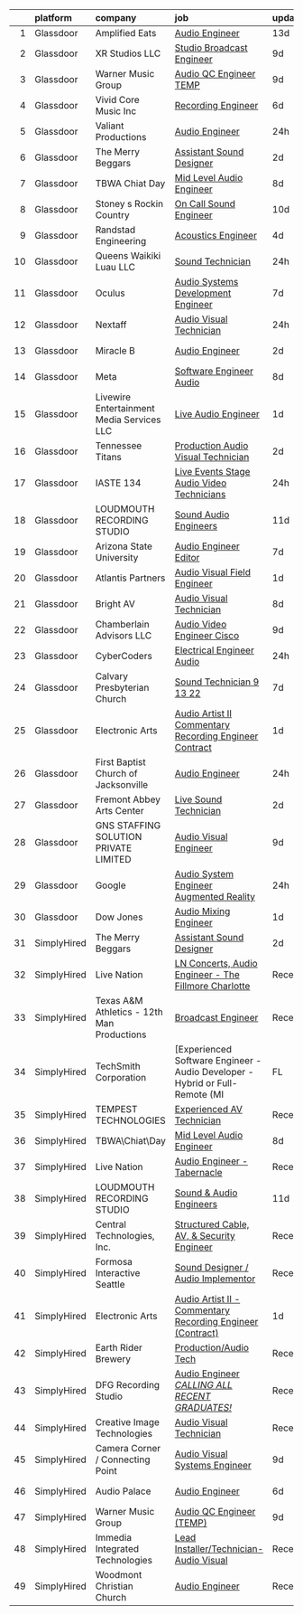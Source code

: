 

|    | platform    | company                                    | job                                                                                                                                                                                                                                                                                                                                                                                                                                                                                                                                                                                                                                                                                                                                                                                                                                                                                                                                                                                                                                                                                                                                                                                                                                                                                                                                                                                                                                                                                  | update_time   | location              |
|---:|:------------|:-------------------------------------------|:-------------------------------------------------------------------------------------------------------------------------------------------------------------------------------------------------------------------------------------------------------------------------------------------------------------------------------------------------------------------------------------------------------------------------------------------------------------------------------------------------------------------------------------------------------------------------------------------------------------------------------------------------------------------------------------------------------------------------------------------------------------------------------------------------------------------------------------------------------------------------------------------------------------------------------------------------------------------------------------------------------------------------------------------------------------------------------------------------------------------------------------------------------------------------------------------------------------------------------------------------------------------------------------------------------------------------------------------------------------------------------------------------------------------------------------------------------------------------------------|:--------------|:----------------------|
|  1 | Glassdoor   | Amplified Eats                             | [Audio Engineer](https://www.glassdoor.com/partner/jobListing.htm?pos=123&ao=1136043&s=58&guid=00000183640c42d5972618b6c1ba0785&src=GD_JOB_AD&t=SR&vt=w&ea=1&cs=1_f33c1a89&cb=1663830869037&jobListingId=1008128132506&jrtk=3-0-1gdi0ognljrqe801-1gdi0ogobj4je800-bda1af9eecb52a71-)                                                                                                                                                                                                                                                                                                                                                                                                                                                                                                                                                                                                                                                                                                                                                                                                                                                                                                                                                                                                                                                                                                                                                                                                 | 13d           | Dallas, TX            |
|  2 | Glassdoor   | XR Studios LLC                             | [Studio Broadcast Engineer](https://www.glassdoor.com/partner/jobListing.htm?pos=106&ao=1110586&s=58&guid=00000183640c42d5972618b6c1ba0785&src=GD_JOB_AD&t=SR&vt=w&ea=1&cs=1_d345c594&cb=1663830869034&jobListingId=1008133868386&cpc=82ABD2B5CEB98952&jrtk=3-0-1gdi0ognljrqe801-1gdi0ogobj4je800-00085d23000b77a0--6NYlbfkN0BmookhaYIAexpofb4DgJL0u5YJyHiJnKwKbV3oy9jILYStrcOPX_7fuYQkBvxwnj05cYQZ7CUGXVBf0QjKX_DmYl1dydUF-kaFzoMSSNbTxSlIwI00EuVKDsRUplUylKJxFS-cxc65HZIKYkrHvG9jOCLtedynR9aShHVE5oo2dKUgPtb0vQmE3i--Cdtm9aF6beje2jJMWgeh30X1Tnv8Gh6l1AO2xGifaOkpFIX6L7zARwTB4OuAfYQHiWVXdWu638n6tikIOkfUa74rh_UZZ89lXNF5Vb5ihoeRfL9kHd_q3YADOLdRPD_W9l4t0kuDRCe8vPvtCts8r3PfsEKf0ISKxcVQfASRQotXxTJLTnt2JvJp5oZMaCnUF6TnQZErx_MsA3CCPyJJUMvBAvllol64y6XEL_v_akEE52MgHUtx_IkoAPSpUuoxjw9iVXOOHXjW7xvcYlUMtqPki0tuQivV4sj3y-AvffmYg97mLgmi4XqiH74Buu--lEkk89-v05513vov_c9buo_17Nx7)                                                                                                                                                                                                                                                                                                                                                                                                                                                                                                                                                                                                 | 9d            | Los Angeles, CA       |
|  3 | Glassdoor   | Warner Music Group                         | [Audio QC Engineer  TEMP ](https://www.glassdoor.com/partner/jobListing.htm?pos=117&ao=1136043&s=58&guid=00000183640c42d5972618b6c1ba0785&src=GD_JOB_AD&t=SR&vt=w&cs=1_38527f9c&cb=1663830869036&jobListingId=1008134954318&jrtk=3-0-1gdi0ognljrqe801-1gdi0ogobj4je800-9efc5a1280f5b9cb-)                                                                                                                                                                                                                                                                                                                                                                                                                                                                                                                                                                                                                                                                                                                                                                                                                                                                                                                                                                                                                                                                                                                                                                                            | 9d            | New York, NY          |
|  4 | Glassdoor   | Vivid Core Music Inc                       | [Recording Engineer](https://www.glassdoor.com/partner/jobListing.htm?pos=109&ao=1110586&s=58&guid=00000183640c42d5972618b6c1ba0785&src=GD_JOB_AD&t=SR&vt=w&ea=1&cs=1_e9003714&cb=1663830869035&jobListingId=1008142257860&cpc=7F6F94E2229B3AB5&jrtk=3-0-1gdi0ognljrqe801-1gdi0ogobj4je800-cce2a0d466442279--6NYlbfkN0DkJZbh_dCMJjun8NuS612hyyS_QpFM9YUvOs9QU76VtdbRLYFsamJ9G3k34CI2sgGLV3oPYYU-Y0xwVqVhtUxz4H86wNxC5cAe5xdl0NHdR3Aa0VX1tFWNEb-YxEB428YuhitVHcTpQ3sJYfo0Cs1e67HevCcTmEH-7xGXCGebobpQ3QmFQGmB1gOdhT7XNFsEvKM_iDMJZ_jEXAU6BTEARxE92GNuYZuz9heYB47VK1BuO9QX530nrFuzuT-HadXp9NuYK65OFQlkfX-IMXSgVzenDUpPKTmBfrRA2itlcLYq9w6ZmkKEe8ac_KvMw2ihm9WrXJ-P5TIXXkzp9GABZKM-QpxObC55CgE_QvEoumNd7xZU7yXX2u6JTx7xedM5HIEk7Xeb4EDU0UHnZfTlnWrehR57_nwMZPlSxlZAHoMgYWSoutJidNVe-fDxS7ooalEtPfH0nSoLEUOcu7Y9zJwfyoNwE4oPrNSBoZxjki2IDGwPfeJaEFtyRP9vOmg%3D)                                                                                                                                                                                                                                                                                                                                                                                                                                                                                                                                                                                                                          | 6d            | Saint Louis, MO       |
|  5 | Glassdoor   | Valiant Productions                        | [Audio Engineer](https://www.glassdoor.com/partner/jobListing.htm?pos=126&ao=1136043&s=58&guid=00000183640c42d5972618b6c1ba0785&src=GD_JOB_AD&t=SR&vt=w&ea=1&cs=1_3a05bd30&cb=1663830869037&jobListingId=1008153728351&jrtk=3-0-1gdi0ognljrqe801-1gdi0ogobj4je800-59cfd3735d4d153b-)                                                                                                                                                                                                                                                                                                                                                                                                                                                                                                                                                                                                                                                                                                                                                                                                                                                                                                                                                                                                                                                                                                                                                                                                 | 24h           | Boise, ID             |
|  6 | Glassdoor   | The Merry Beggars                          | [Assistant Sound Designer](https://www.glassdoor.com/partner/jobListing.htm?pos=103&ao=1110586&s=58&guid=00000183640c42d5972618b6c1ba0785&src=GD_JOB_AD&t=SR&vt=w&ea=1&cs=1_b2c200df&cb=1663830869034&jobListingId=1008149306143&cpc=F4EED0218A761C36&jrtk=3-0-1gdi0ognljrqe801-1gdi0ogobj4je800-04f00acba78acd55--6NYlbfkN0BBGG9LMNqL16EzDx9S3nKk4b6IwprgSJginr0DZD_oW3LpRtTNiygcE9IfHm5Gb9slpjT-UzFBGnIkfkE5vHD__58gsgAsgjAKlwWhzdKilxMWIOFSNG73XbKSiSbhgd5gieRThxTsLn8DF-uisYywGFmbEBQQBOKMw59W_wQHg9VqHqJ83qLbDEY5qqWKt8o2MO2MF6UyRmG-Dhtd3FmK2Zzkqn3b01XystJDY_CFbM3dHJOz0XuDxk3dQr9rsmnd9Ev7LD90ZtzVOwHfGWCkwcA7m52rVxvSbJ_N67c9C5R2bVwZyiTobIzUOF40ObD1i_r6MXLqEUC1AaELPXv3fLypAxdLibOYxdoiHejebcAGocHqjSuL8UzJ9drYwyqU3ts_7E3g_-n880QepdhZbrp8qRDUxxeN9ucuaiAuw6QJuPGiJ_RobAxvYb06wUAzZzsmbhM_HiszNNm7NYpRUuXDHiJVCuJrHk3WaaSEH4N99PQfMFYgq3bj4ZLtukUGqVDbI2sBOA%3D%3D)                                                                                                                                                                                                                                                                                                                                                                                                                                                                                                                                                                                                      | 2d            | Remote                |
|  7 | Glassdoor   | TBWA Chiat Day                             | [Mid Level Audio Engineer](https://www.glassdoor.com/partner/jobListing.htm?pos=120&ao=1136043&s=58&guid=00000183640c42d5972618b6c1ba0785&src=GD_JOB_AD&t=SR&vt=w&ea=1&cs=1_092ed93e&cb=1663830869036&jobListingId=1008136828273&jrtk=3-0-1gdi0ognljrqe801-1gdi0ogobj4je800-33331ff0738d0ae5-)                                                                                                                                                                                                                                                                                                                                                                                                                                                                                                                                                                                                                                                                                                                                                                                                                                                                                                                                                                                                                                                                                                                                                                                       | 8d            | Nashville, TN         |
|  8 | Glassdoor   | Stoney s Rockin  Country                   | [On Call Sound Engineer](https://www.glassdoor.com/partner/jobListing.htm?pos=124&ao=1136043&s=58&guid=00000183640c42d5972618b6c1ba0785&src=GD_JOB_AD&t=SR&vt=w&ea=1&cs=1_95bd0af1&cb=1663830869037&jobListingId=1008132356119&jrtk=3-0-1gdi0ognljrqe801-1gdi0ogobj4je800-5bb2b9cf73ba6190-)                                                                                                                                                                                                                                                                                                                                                                                                                                                                                                                                                                                                                                                                                                                                                                                                                                                                                                                                                                                                                                                                                                                                                                                         | 10d           | Las Vegas, NV         |
|  9 | Glassdoor   | Randstad Engineering                       | [Acoustics Engineer](https://www.glassdoor.com/partner/jobListing.htm?pos=116&ao=1110586&s=58&guid=00000183640c42d5972618b6c1ba0785&src=GD_JOB_AD&t=SR&vt=w&ea=1&cs=1_80376cf0&cb=1663830869036&jobListingId=1008146395319&cpc=3BA4CE39D5B5DEF5&jrtk=3-0-1gdi0ognljrqe801-1gdi0ogobj4je800-3533152d33cf8374--6NYlbfkN0BP0SNj5t90jkfF5SbRhYc-YYyKnIlIACqwosTKYtJiUOp36XFEILIi7NeTHfhZHbsW-mUkTBjl8Iw3WU-5SqwJGlMOgw2JpWZkLU-6lAixkGeMfLdqscvBGPGzZn7lcPvC9qIOBKdLZCN761WcXu4-8OKZ7XLBHxweVfOiciQhWxAZPPoBkvewtMH18zmHUvu4L7QTS6DCRAMPz52DZZZRpfUw4KtZo8o2OXqL3uiVLZpfyg9ggAURLZD0qZ6yYFo86Wm-W2bjRmVMoazWkP0D3u6ZzclpUWAczBccHWTT88XtceLqT4RLnSHEKQfrruxPkaywnvP2AE5jZ5bz689w323SCtDiVJ1usR_O0FOQAS-6qoRTTnSrf7o1GrbM63YgyDkCDJcoyKVw9D_VVj6zbjbZ4QH7qRCBPAbf8m7B2L_zPp4zKWNtkY_9B4VAdkcgkyoaHaRhM0Ndqa4BRebay9Xp3Emfo1vib9kbqP1jXk-UnJtwefwOq82BImCROg-4oKpF5G6IqK_Peh9I1w7qo6g3WONeB8_jXU4sZEXsFO7Vouz-dRAlzClnGXHYcjP2TxPyS4naoJSNNUvyBXUOqVntY8H-Dscy44Mpd3HLEcAbcoSe2r8ofN3GUc_gWdSSpxg9CzxWdr2NDwOSOeP66UabHEumOOaopwq04OUIie8xJvqIa-SV4I4pq_x50D3GeZwtmM1f6J9_XLg2098bjGclqfBYSy0%3D)                                                                                                                                                                                                                                                                                                                                                                                          | 4d            | Los Angeles, CA       |
| 10 | Glassdoor   | Queens Waikiki Luau LLC                    | [Sound Technician](https://www.glassdoor.com/partner/jobListing.htm?pos=105&ao=1110586&s=58&guid=00000183640c42d5972618b6c1ba0785&src=GD_JOB_AD&t=SR&vt=w&ea=1&cs=1_e3fcd558&cb=1663830869034&jobListingId=1008153968056&cpc=F1339989C5CB8906&jrtk=3-0-1gdi0ognljrqe801-1gdi0ogobj4je800-b7129bf0ca5a9c9a--6NYlbfkN0D0ZqxdZg2TwcIemQ4yr89eGinLCR7bn2QHXosobzuZIE3pljiWz1lsUGh5BFnU0N4s4CZaFcbGTs59lOGpDMdJxvlkPd7v7eMu9Zoq8M4PjC5zfDuxMfMVqFSsBcfY7sVDlJxdPHOouaaJ7DLomfpEfN6bBbk6WMW1hsWSFZmuxjMbCDcuWhmjeaif9a_2xYoMAZ3PnNKRm8SVsCA2LsHEeZ5V-DkMZJR8AdOWmMuphNmOfE26onDOL9tW7h1DvQYbDvEL_s5n_j2ogk_XiVwlYKuj_A-Fbob9KDUQa6hIh1nIcBojkO2XZjSP7UBc_BfMeOtb12DZnUfmnAQXVqGnIA-XExfR8oOYNvs4_prbXs7PYu3enzdGm3XUwiBrY8Bq7i1RDQlpKUCTjz813bGBOThUrf9_l5a5CP0lA-7Gl36zPRx780kRV63lki4-M1_z_Bz0ccyKLQdRE-7BD2oDRXhc8PA3EWyZ2n4-rxkqIi88WBCJsEBzGk9dq993HECiShYqm2ubr7AQN8sYyv9G)                                                                                                                                                                                                                                                                                                                                                                                                                                                                                                                                                                                                          | 24h           | Honolulu, HI          |
| 11 | Glassdoor   | Oculus                                     | [Audio Systems Development Engineer](https://www.glassdoor.com/partner/jobListing.htm?pos=111&ao=1110586&s=58&guid=00000183640c42d5972618b6c1ba0785&src=GD_JOB_AD&t=SR&vt=w&cs=1_ee75164a&cb=1663830869035&jobListingId=1008139825650&cpc=444700D72F2ECBCE&jrtk=3-0-1gdi0ognljrqe801-1gdi0ogobj4je800-81c7c01d1ed9796a--6NYlbfkN0DYl4UJW4r1Vl7FEn6T9F-rD9lpC-0oMJVSiWjK_MGUd8e8cHXcpv6KPyjLHZEfqkU7D16wTQNzEVk4wG6XI9FAQyK5JkhJ2ERt5J6bqJI1UJM9RVHe6sJeBvvI02Fm7Y6TP1maoxtnNctsGXYfreZYmK9z-xOomguon396Im93PrYQAhqM4RnyF-ypzymJNdLjg1iIRIP7yQiJRKHmBx5LqLWGjlpWnlF9WpmSRKDdDAw9IgOA9qH17G-zUiFDSAQ_q57VlrVPHlw1Q_FmvK58Mixe5pX74fLJGmFJO8bKKU9vr0uaTtkbfdtUifbfJYIgYz-fZ1SOhZG7TvCbLSDIZMqgaEmK7MjSP_1UHHCjsXUlgnFj8iMj57Ms2jAMxeV_vji0-jKDeIEjd61x0iP--fz8GEUxjkGOJDRuhAgfHqDvS7kI2EoQyuNOtozKIxzIGsO1ipoNpj3IzMkGFjnEhoybqa4u1ka_eQsxC6t9lGoWTNnoCTfwbuEv1TVklRvXDoO3dH68HjalK4A-hBT5PwN_6wVnoxUwG1gaWqw1KQriI-9o6C2jY2HvSkNMM5Civ9TwCrNMjd7NaxZAIxdxyw_dxXtbp8dG_9poFffa9L2Etr3r2HvtzbL2O-A8vdwAjnkfKXqGDIjxANIPxpVZweqK-ircJezSA6QAUaX2qDCrv5urkN-CKD7AIVl56o_dB_Pq6LdxYd_ZTKeYnRGSG07M--2F3pAQQoMxZrtMUlOWcKzz27LSy8Gl0sIrciGOF05I5eprLSkGB3w39V2OaBBOvFLzi-6yfjwOhxTOSqlQ9YamG6UQwpMzZoIPHMqZAZYsZubX_-KhN1Ty19piU9bzXV4DBxh0LELPCxwiY62kkTwF_7YhrhUpam2ZPdZsTASg9tPIhznhIbXXUlefQnRetHHgPjh8Uz5Au_4t1luOk-e9aY6WuA0WVooz1iszedyvbfjex6jabEOuzALSwn5-5Ktykj11Gl7Ho77TtDOfmq-lR_IZ8fMPrLR42afpGIyI7XKNjtIxqUs86uNDBaMo97RXL6-dtjnxe5NYSIadz0_9uBc-F8MmSvB4uHqTWNXbATb2aA%3D%3D) | 7d            | Redmond, WA           |
| 12 | Glassdoor   | Nextaff                                    | [Audio Visual Technician](https://www.glassdoor.com/partner/jobListing.htm?pos=107&ao=1110586&s=58&guid=00000183640c42d5972618b6c1ba0785&src=GD_JOB_AD&t=SR&vt=w&ea=1&cs=1_e2fd2252&cb=1663830869034&jobListingId=1008154021954&cpc=AE9F6614D4EC1B58&jrtk=3-0-1gdi0ognljrqe801-1gdi0ogobj4je800-acdef34ca2d7b49b--6NYlbfkN0D3iJJdRaDbRFk3YRmOSwgTGAd1Ehd3F4yBJa8hX4uAmahe-U2cQH5KJP9ylWMbxegLEWSN_2qwmz26KSRUuELnuISRCxY9RiL7ZlSL_lLMHLi87ZbGpd-PjvFv5Z4UfX62FSEw6Tqp5oTqtX2nAHYm_-IRk3TfHyX7y5K0HY4hhyq7iBaTe4TXc1zJt9kn8i8c_PvHfS5iEN4uQDR7CTttqHIsGdNytrcx9TwybIz9wpaurkLWJvAiHnZef4psUllCvey2hpKcUgsUmyuDi4vnZ3N-1tR4oyO_QZJEMep_sZR8x0l4oy_GKi41YWROYWmsHg6b2OYGQtI9cQie7IdfQMbzLkxAEG48ZmiiZGZUpMtLj3E-Ua_38TDGCywVKjQkZAY0S78FB6k9Hc_vH-Kls8gEz54pUPMqAe4r1niamMsMkUX2B-Oq0Yvnpe_Mv7qckJyqNUY0X8VowvAM419SWw9j-b8mTWU9yKT67XCyM8zcAx8rXiOjAJ__3VqRguAkHUzWxyb8NJ2PT2Ma-zP-)                                                                                                                                                                                                                                                                                                                                                                                                                                                                                                                                                                                                   | 24h           | Healdsburg, CA        |
| 13 | Glassdoor   | Miracle B                                  | [Audio Engineer](https://www.glassdoor.com/partner/jobListing.htm?pos=128&ao=1136043&s=58&guid=00000183640c42d5972618b6c1ba0785&src=GD_JOB_AD&t=SR&vt=w&ea=1&cs=1_c02717bf&cb=1663830869037&jobListingId=1008148972724&jrtk=3-0-1gdi0ognljrqe801-1gdi0ogobj4je800-def3317faa01af2e-)                                                                                                                                                                                                                                                                                                                                                                                                                                                                                                                                                                                                                                                                                                                                                                                                                                                                                                                                                                                                                                                                                                                                                                                                 | 2d            | San Jose, CA          |
| 14 | Glassdoor   | Meta                                       | [Software Engineer   Audio](https://www.glassdoor.com/partner/jobListing.htm?pos=110&ao=1110586&s=58&guid=00000183640c42d5972618b6c1ba0785&src=GD_JOB_AD&t=SR&vt=w&cs=1_415a5c05&cb=1663830869035&jobListingId=1008135856631&cpc=217C45A42544DB93&jrtk=3-0-1gdi0ognljrqe801-1gdi0ogobj4je800-2af0d72ee9516572--6NYlbfkN0DYl4UJW4r1Vl7FEn6T9F-rD9lpC-0oMJVSiWjK_MGUd8e8cHXcpv6KPyjLHZEfqkWCUGiQ0wI9PhypsvPn6fLuX-NuhRXF81k4keiTZ-sjyQohKEQHZsqiAZ17RgzjGitjocz7khR2BXjl1nT4h9VfIACCg0Il7tYaijOLNLdjO9BsgM7gz_J4xH0AJnUSQM9ndGX7IhztlxIgyP1t7_4Lt9b9e2-yiXpaSZTLqsgBuYLCxMxFjrmZT5edfqDb9CEC01GiLbX_Vf3omE9ozcvSBOHDrXehPGcDQRT4ewR-0qDoHXvdaPBvvBgYmFkuBJuuAABOtDGcRlpHUz6TocQx2HuBPzq6N_QoFapTnv0dImeBIU0PDsm3xTcLZ68e4eAAWgRgwpp0nCdB3HGRYUQ5ZvyDFcEEfR8c70v_f_sI-MdHvY1n87evtCEj3ocCgDWXej0T1BCklEztW8X8j5orwtQMV6gX7qpbFDHcFFQERvwuycfSUxMQOyBZ7LAk7utCJp7gvqtOkuo1aleO4V4vGfYhdpQMNvgeUlsJ2kBcNmujxi9FVyITfEbw0DV1GjbxdwEeiWbPIKgCfpjILA-wLcC479EQlFcCubXVk7lDNOJz0eIPiLOCut2Q9o1oAzSX-BrkuPe3lYgeYG3rEFAT7wO183-BTUL_GMLbAcvozjNqer2vnlWEy0NNPnqS49p25YSF6VK1e8wTfCFStwt98MdyC2MX6gIkUNNmOl-0me6ZtdNUJx93T1dtFHNI-xWIiEHe0nF1PHMVbEKA_1BcNo5xOb6IUGmbbM3oSbhCOjfQo6b8l2qJUktVNMGwsJBhFzPlvyDDCYNoYIVpeYg5cyh763NszJgSsKFPPhl7x4F6w5n2KmUty-GQH9uRorLC62oAHHI_Ye2nj9GdcktjNkmx4fHj6X7m-cup0Qbp5Dpz2W2OWkwQiTB5O37zmQaSoHUhcnBTWeoZ0ck901oIA88g2RfWjIs7yhUwuAT5flrhBjzpV0qc1vpcI_6IB9InE3CKUW3PF6CSwW0mmQlMOTTue15YnhIVjlRjitEQfd5WaI51sJY1SIy0dxDKrqdE1AyNyeRlMA%3D%3D)          | 8d            | Remote                |
| 15 | Glassdoor   | Livewire Entertainment Media Services  LLC | [Live Audio Engineer](https://www.glassdoor.com/partner/jobListing.htm?pos=101&ao=1110586&s=58&guid=00000183640c42d5972618b6c1ba0785&src=GD_JOB_AD&t=SR&vt=w&ea=1&cs=1_b46ce68f&cb=1663830869033&jobListingId=1008150670872&cpc=83630893E902B957&jrtk=3-0-1gdi0ognljrqe801-1gdi0ogobj4je800-57fdd98a87c3b283--6NYlbfkN0A8E_P_ZGsOsaBn8uRirDPxvQ6UrAHjI24sHiLZpwGe1-ymWpwDEBQ9x0rd4fQ0ylOXVCQC3Nh1qDWWJ8NdVCJ1OVaIhAu4-yfiObdsezOQABSfr-1bt6dKYfihWAFNRQWt7z4Jb47l4JmbXaRiQ7HrLamkHg8bBc1LVYImgi_QCCr7Z2Fr1AWBVZc7f9Dyv7754j-ilh5dC0zGispssps08IHUOGYVrLogf15ULI3l3knWyYdMxdck07-ii7dQIycNMIRCayJpwqrxTG7b7YZxrt_gc3Ad9o3qjmLv7isGyvZ1W9OhVwnDGjYk9I9uV_Pc1g13pDWwrGeTZA8jbpdJ6goT6MNJjih2XI8ggqByzP7rpk56UwKvgNYlqmcYHLcI2EMArF9K4ZV89HZn35uYtQ4HNA4NLvSI019GGpG3LiC81yc6J06qC9LQDFw57iidhTfQwQKh0z5IOxtKxsxq4womGlbTeRU5FmQKk9zRFd5EGKtxQ8td7WRKTthQX12MF02fw6gYvQ5UX3btCeh-)                                                                                                                                                                                                                                                                                                                                                                                                                                                                                                                                                                                                       | 1d            | Fargo, ND             |
| 16 | Glassdoor   | Tennessee Titans                           | [Production   Audio Visual Technician](https://www.glassdoor.com/partner/jobListing.htm?pos=129&ao=1136043&s=58&guid=00000183640c42d5972618b6c1ba0785&src=GD_JOB_AD&t=SR&vt=w&cs=1_40a1cf51&cb=1663830869037&jobListingId=1008149289965&jrtk=3-0-1gdi0ognljrqe801-1gdi0ogobj4je800-c362f6072e435b5e-)                                                                                                                                                                                                                                                                                                                                                                                                                                                                                                                                                                                                                                                                                                                                                                                                                                                                                                                                                                                                                                                                                                                                                                                | 2d            | Nashville, TN         |
| 17 | Glassdoor   | IASTE 134                                  | [Live Events Stage  Audio  Video Technicians](https://www.glassdoor.com/partner/jobListing.htm?pos=104&ao=1110586&s=58&guid=00000183640c42d5972618b6c1ba0785&src=GD_JOB_AD&t=SR&vt=w&ea=1&cs=1_46b9e9f8&cb=1663830869034&jobListingId=1008155139813&cpc=9C938E8DE9AD6C02&jrtk=3-0-1gdi0ognljrqe801-1gdi0ogobj4je800-df201993c9278663--6NYlbfkN0Bo_CM2a8GgFIiw_-9fb5ug3xmG_MFCzpxBl7ntROtVZUFbZz-LXqZjKmkyWVLle7v9IzaxIk4vfQKnYO32gBFHjXqUHFSCWjBnQ2gRU7_8dFB9LVmhhWjXNjChK0vPB6956Li1RKdMBcOsq0Wg0TscRcuuTNSEACeTMJMzHsHj9ZKFvmINy3uI3_yHkw118-oCkHQWZMbc8aMcEcCQrCgsA2PhRR1dvs16eB5vfqKkTy50nOUop10rkaPvHbaKo5lECvnXRt6G9cjbyEJwbNLqtFtIIAfNfeKX3_bl-ZN6bv8udM1vOlIodDvS5cJYWmVjbAb3jcs49CGggNdbjCjSQtklLinz4R11Iq4ptg5tGtfBofOv-oVkPKDXPDpjCERIBpts5FAp8PmMcb7mo1sGNHt9EKOmBnxnuNx0meaQBB7bUWLjkt0Bw_Wa_vkjb61mAsHKmVGxFbeyELzlU8px4vNPiqOj7gaPhAl1cyMSDrsaF7D9opG-TY7FJleTA4cVr6ci54bNmaCSNbGoC_LO)                                                                                                                                                                                                                                                                                                                                                                                                                                                                                                                                                                               | 24h           | Campbell, CA          |
| 18 | Glassdoor   | LOUDMOUTH RECORDING STUDIO                 | [Sound   Audio Engineers](https://www.glassdoor.com/partner/jobListing.htm?pos=119&ao=1136043&s=58&guid=00000183640c42d5972618b6c1ba0785&src=GD_JOB_AD&t=SR&vt=w&ea=1&cs=1_d920082d&cb=1663830869036&jobListingId=1008131237486&jrtk=3-0-1gdi0ognljrqe801-1gdi0ogobj4je800-57bc7820a7bcef84-)                                                                                                                                                                                                                                                                                                                                                                                                                                                                                                                                                                                                                                                                                                                                                                                                                                                                                                                                                                                                                                                                                                                                                                                        | 11d           | Toledo, OH            |
| 19 | Glassdoor   | Arizona State University                   | [Audio Engineer Editor](https://www.glassdoor.com/partner/jobListing.htm?pos=125&ao=1136043&s=58&guid=00000183640c42d5972618b6c1ba0785&src=GD_JOB_AD&t=SR&vt=w&cs=1_46c43b66&cb=1663830869037&jobListingId=1008140425327&jrtk=3-0-1gdi0ognljrqe801-1gdi0ogobj4je800-89bab4b42d4210d4-)                                                                                                                                                                                                                                                                                                                                                                                                                                                                                                                                                                                                                                                                                                                                                                                                                                                                                                                                                                                                                                                                                                                                                                                               | 7d            | Phoenix, AZ           |
| 20 | Glassdoor   | Atlantis Partners                          | [Audio Visual Field Engineer](https://www.glassdoor.com/partner/jobListing.htm?pos=102&ao=1110586&s=58&guid=00000183640c42d5972618b6c1ba0785&src=GD_JOB_AD&t=SR&vt=w&ea=1&cs=1_bd98362d&cb=1663830869033&jobListingId=1008151389178&cpc=88C71AD61D38E582&jrtk=3-0-1gdi0ognljrqe801-1gdi0ogobj4je800-bab14c041837c1a0--6NYlbfkN0Bzkuy17zoNwKMVjyusHhR7JNYo3SmelKzW8jp1Pa4Tk4P-4RjMLb07Zqne-hGJU9YfuXGPVTgzbQrshL0_d7SOs3CEQKoCDrQvd-PGABIc_tRqKxhrfFZnSkhW9SFDdcC_zxRXl7P0TnePSOYkKRPl2Kdig-FNj4b_YSjoaYmgBq_tGZHFhD51sfYLasro-h55Z_1paZZnoNqghyLWwyfVe8rZ6WDO1L6ybqAfMu-qa9lnTMutJ1L49i1WoEEXpW9P9hTdwM_aXgsLW1QXQjrOqRS93UcvOtwYx08dJnm_L-wCKW8go5ilF_cowB66ePtr1T-FLPWjSMlT9AW6pZEFC5S3HeCV761xRi4YOvm1QbeCt_yEgNwJW6fbQyxmO7rtvF6K7FWkytmTN4kZa8NfoqEE5nc82a5ag-ksLWVTdFcXar22DrjCMnZJq7bfU4IT7gN4HGvmLVFFZdLvaDh8pCO3qEvk1CyCKOEFiXWbGK1j1ZRm8oGLIyDJf2wBs210j7JWB413WtH0dtwUPS7O)                                                                                                                                                                                                                                                                                                                                                                                                                                                                                                                                                                                               | 1d            | New York, NY          |
| 21 | Glassdoor   | Bright AV                                  | [Audio Visual Technician](https://www.glassdoor.com/partner/jobListing.htm?pos=112&ao=1110586&s=58&guid=00000183640c42d5972618b6c1ba0785&src=GD_JOB_AD&t=SR&vt=w&ea=1&cs=1_09bf3720&cb=1663830869035&jobListingId=1008137149320&cpc=47CFDC01B3F81FAC&jrtk=3-0-1gdi0ognljrqe801-1gdi0ogobj4je800-6f690716f48ae2c8--6NYlbfkN0D3Pbr29JwYxSa9Lb6NPIX96zB9gmu4gj0bPbORcirl9LhsXIGuGLwtNbccglDetq3ilArnu8w541zBLItRzEBdvwJ4MDCT5hTkv2ezO0vqwRJymLY_kXze6XmsYYW3hew35rzW3UYEbLbNVfmwpJE4PGooMW7NHhtAS-uiU8_YYwHjZZiANavYaIOyxpoudnkNOJF5cuqSSHQUK1kzyKFP6_qtM0Q2GeDufX2KcTu-C86k7vfX-YEDN46u-8ulfFo3Tokah6jwqkqlKwGct95ls6RzhGKP1BOsdJCLLX_mOOTAFB2EkzrydSTU19dFdbXnjhmrX8v63KieRZzWR3fRPkdX-Tam-ILLUBo_Qe7sVrnKiSbMiM7GyIFb7OfIzfL0Vl4I2O0iwe0PTDu-BMjmSEL1L4aINftu4XIGV_szRAHGhi64fhvhdaoH9h8L05d11Pnx4F6iWI0zrSMkVkYPqppfc4-1JbRFQfbjI0vA9rKmwZ-ObQ-ekbdt0yyRoCVo2zjyLgw6UA%3D%3D)                                                                                                                                                                                                                                                                                                                                                                                                                                                                                                                                                                                                       | 8d            | Washington, DC        |
| 22 | Glassdoor   | Chamberlain Advisors LLC                   | [Audio Video Engineer   Cisco](https://www.glassdoor.com/partner/jobListing.htm?pos=114&ao=1110586&s=58&guid=00000183640c42d5972618b6c1ba0785&src=GD_JOB_AD&t=SR&vt=w&ea=1&cs=1_e1e8c586&cb=1663830869036&jobListingId=1008134337639&cpc=47CFDC01B3F81FAC&jrtk=3-0-1gdi0ognljrqe801-1gdi0ogobj4je800-eb42c41acf83756f--6NYlbfkN0BQTv-RBlFqOUTGJDM9bmyVsbFrrtwBOBspE1hX8D6Q4-fdJwmOdTuHVG0bFerBQ6usWLinDU5F2vPBOVjSI8t2X2ACf4HwQBFHxXirW3V-bL8inXYUsfGZqCei44wNo9UXwxWWgqLwvbZD7gUQH4f_6A6JGqmPTpObemFuC31P2WIRxc1wfccliy34E9jNv5FVS56jgIw8N4peAcUP6Ozj9aslqcJDcr14nmzXvE42QK07LR9q7MOAOU2R96fIfFJU_PENmGB2fDVzPaJBC4yq9GIpeL_coYFFYFRMDQV1YYaKJmYpP39tgeb5_zyclTukIuY_85uIhG4aC1skWDCPbbIUjN6SFemcuqGNGWOaWRT7FtLjaDz0QW1g12gLNwSQL_2g96lJ5LK4CI6_IJM63k7om26ln7_cGg0Vn4apLBsJgj_A8ixOv_i2bEelXrNIDfj6Z6Q16vgxlyNV-QwKR6aTKjMVmiKZR3Lh0Wp8a5EFEH1Q8yu0jce5CifbmPRip4vvfM32l5lwdRIgptL2)                                                                                                                                                                                                                                                                                                                                                                                                                                                                                                                                                                                              | 9d            | Chicago, IL           |
| 23 | Glassdoor   | CyberCoders                                | [Electrical Engineer   Audio](https://www.glassdoor.com/partner/jobListing.htm?pos=115&ao=1110586&s=58&guid=00000183640c42d5972618b6c1ba0785&src=GD_JOB_AD&t=SR&vt=w&ea=1&cs=1_b40ab43a&cb=1663830869036&jobListingId=1008154530144&cpc=451933188B21919D&jrtk=3-0-1gdi0ognljrqe801-1gdi0ogobj4je800-4ece78a40b583e8a--6NYlbfkN0CpFJQzrgRR8WqXWK1qKKEqALWJw739KlKqr2H-MSI4eoBlI4EFrmor2FYZMP3muM2bD7Hl7EIsGaLi6Ly_-nOOb2UN2cOkL45V9VlGlyfpcjWDb1jJL5z0LOQbQNnLY0qgg3m4r1DZi3vdVS3LDmCB507jtcA93wSYgeyrKG3uiQ_DoXCjtTdZ4RKlaCIcA8CMqaYjhhfrXHIReaPyqP5NOIwrhWJ13xrVOZiTX3xTr9RBtcdYIdBu0tDcaosTRD7UnMGRFqEnONUz6Hjt0jRG8aYS2pytOZbVZVzmfwSY7otToMuDCqTBllSdWOOaf7ehWYS75bjZ66diTDymhuNbXuHUyZs4gKOqOXCkzjRd71uuEM835FUKdb9Gdif8qU1hrFl0NarCs2X4Uo6dgZkrh8Uk2Rg8I-vuiaCWcfNscEt5e4q05bIlWTjNvQRKaPqXSQs0eCYxCrGE60_DGHfB4_C604aSWTk6uHzQWBZ42iTLS6l7dZ-1mGSUAHhbquN67RBW6CDxozMnlnxQs_HA6CGcacZBAZG-VhAgXPjBd_uDTscDlpgEQIONwtxMOghIiaZNfuahviHoAZnmUragpcPXL20iWXRz9aYKfJEb_xQhzMQBrQKCZtooqbfEBJYGd-WrDovRoClxU7Au3VDCmYrN9EbnVJ4XEoiHPWVtcoJWNFmIrSSCkdCL4bKwYidpfMQB_4VXv48crzYgiR179RlrNwfEJmkG3nF14bJ75e0XEwvVBaJF2Xdr82tk3oFvOAku0MaG7KqxsXOTnMpLr92g9g1uz5ijZvYfJhsRKtuCYQI2onSc3t1oKKTHt4yvgiBE51w__Tdq7raEF7NxQ5HK4Gzm3Pv0LTfgS6HtXKSumXCf3XlLvve-PxNjGMExpI9ufCl1dzxI_Br_bv85lRRz9O7aH8xJPZHc_R2cHp_TvKSdCVIuORcN7zofyBCYrBXH3c8yKfZQ-mkUr2R2S3bTIXw9rO5J0SZQDOafMpJRSiuEgOg1Sb6Bg8JcsTU%3D)                                                                                 | 24h           | Mountlake Terrace, WA |
| 24 | Glassdoor   | Calvary Presbyterian Church                | [Sound Technician 9 13 22](https://www.glassdoor.com/partner/jobListing.htm?pos=108&ao=1110586&s=58&guid=00000183640c42d5972618b6c1ba0785&src=GD_JOB_AD&t=SR&vt=w&ea=1&cs=1_918e62fb&cb=1663830869035&jobListingId=1008139735097&cpc=40021B6B9FB64F38&jrtk=3-0-1gdi0ognljrqe801-1gdi0ogobj4je800-e384b66cc35ecda1--6NYlbfkN0CNayYzF1mBaI40OgT78t3Q2d9IxlwDzhsYR4HK7epYUZ7O1a9H3LGGH2Ypnl2PBK89Nd1711Te-zQc46lpUTiUwcOWMZ_7pMXYzAnA5geSuUY_733nEJZhSGD-Ux8l66uJIffgbOhcxLoY_-x6mucagv1Q96oZfeH-uOzKn3KajJwGsuD9LgUsKVH_CnEB3pTJyig77MHNLZ-OnWn5dDVtfzFTGjgl4ket-_tFFdlQmUrOT4hQw3AadOE57S1AWrLXhIUxgpsmeybQxAkhSmwztKDVnOUAvNtFP1_oVz0MBnU7tPtdjkU1Pq5nF3qtqh7iNBOuuksnWepFjtluXTKE9oU-AZ0I5AnaDL0Zg8xZuznXxxWov20Sj4LFWeXhh_HPZ3VI1Ml6ejNw4noWAVVSlFtnzc7SP8McsThZ7WCkwzTUnWStdW59ijXsfEvUYjaGLt7sTX11Ylp1kJw_k8c--owjp0BZ-osiXwEQKaJKlpMGMvBWU70igr9WlKvRdPFa2J282SDLuRKxvovHLP5S)                                                                                                                                                                                                                                                                                                                                                                                                                                                                                                                                                                                                  | 7d            | Glendale, CA          |
| 25 | Glassdoor   | Electronic Arts                            | [Audio Artist II   Commentary Recording Engineer  Contract ](https://www.glassdoor.com/partner/jobListing.htm?pos=121&ao=1136043&s=58&guid=00000183640c42d5972618b6c1ba0785&src=GD_JOB_AD&t=SR&vt=w&cs=1_4a9e70a6&cb=1663830869036&jobListingId=1008151770801&jrtk=3-0-1gdi0ognljrqe801-1gdi0ogobj4je800-015c7e198e835cb0-)                                                                                                                                                                                                                                                                                                                                                                                                                                                                                                                                                                                                                                                                                                                                                                                                                                                                                                                                                                                                                                                                                                                                                          | 1d            | Orlando, FL           |
| 26 | Glassdoor   | First Baptist Church of Jacksonville       | [Audio Engineer](https://www.glassdoor.com/partner/jobListing.htm?pos=127&ao=1136043&s=58&guid=00000183640c42d5972618b6c1ba0785&src=GD_JOB_AD&t=SR&vt=w&ea=1&cs=1_4adf6d31&cb=1663830869037&jobListingId=1008153718215&jrtk=3-0-1gdi0ognljrqe801-1gdi0ogobj4je800-2d2bdca511f2c370-)                                                                                                                                                                                                                                                                                                                                                                                                                                                                                                                                                                                                                                                                                                                                                                                                                                                                                                                                                                                                                                                                                                                                                                                                 | 24h           | Jacksonville, FL      |
| 27 | Glassdoor   | Fremont Abbey Arts Center                  | [Live Sound Technician](https://www.glassdoor.com/partner/jobListing.htm?pos=130&ao=1136043&s=58&guid=00000183640c42d5972618b6c1ba0785&src=GD_JOB_AD&t=SR&vt=w&ea=1&cs=1_e6547ec2&cb=1663830869037&jobListingId=1008148623501&jrtk=3-0-1gdi0ognljrqe801-1gdi0ogobj4je800-91623dedaec6663d-)                                                                                                                                                                                                                                                                                                                                                                                                                                                                                                                                                                                                                                                                                                                                                                                                                                                                                                                                                                                                                                                                                                                                                                                          | 2d            | Seattle, WA           |
| 28 | Glassdoor   | GNS STAFFING SOLUTION PRIVATE LIMITED      | [Audio Visual Engineer](https://www.glassdoor.com/partner/jobListing.htm?pos=113&ao=1110586&s=58&guid=00000183640c42d5972618b6c1ba0785&src=GD_JOB_AD&t=SR&vt=w&ea=1&cs=1_7fcaab56&cb=1663830869036&jobListingId=1008133835238&cpc=334ABAF5D42DC775&jrtk=3-0-1gdi0ognljrqe801-1gdi0ogobj4je800-34fc2d6aaa9c39dc--6NYlbfkN0DSIQBZQ-2Vai8_rtyWPENsIrxgvuk_9OUeK1VKqbOx9HU1FkKsTKPGTJ1fQ9Jpvdeomd5e-6rIq26ylPV15vo389pWmV_IVTD2fS4ExdKiACj2vDE4q-UYpFom3e1X1LKSJQw61DoAPcF41ktfa8CWQ67aJjIpz8K2dIRJ8SeQJ4e2QPY7gTqhCul1qMe-CHeiSLcyo7rsAjZ6bkdpnA7BpfvTOisCLxaJp6gMMVEG2GHXyQao9pbjBg0sijgF4a4Rl-WhhEayCUBrwO6Gp3TIQ06u7rLdM8lfSS5y62dluhkUXx9IMQUnT8slgXP0in1LRNH5WdqT4ZtZy-NcpIUwXJSyk6wehjnVmBhQrMkUriuqvte5_ZjgIwA5vsWPIXxHBND71fV686UNw9o7qAoBgCboBzZPCbeHqX0jj_m5ZnoOyhgAbWs4ZaqiB6zFy9266va7Tv6RVWBI0ADNOuyIPBMC7E2F2sMPYcZWvOPIaLXqJ-z4y0f9sEH_83oa_5C7Lo-oTXKQoQ%3D%3D)                                                                                                                                                                                                                                                                                                                                                                                                                                                                                                                                                                                                         | 9d            | San Francisco, CA     |
| 29 | Glassdoor   | Google                                     | [Audio System Engineer  Augmented Reality](https://www.glassdoor.com/partner/jobListing.htm?pos=122&ao=1136043&s=58&guid=00000183640c42d5972618b6c1ba0785&src=GD_JOB_AD&t=SR&vt=w&cs=1_24be0697&cb=1663830869037&jobListingId=1008153993994&jrtk=3-0-1gdi0ognljrqe801-1gdi0ogobj4je800-57bc341b2eb6ce29-)                                                                                                                                                                                                                                                                                                                                                                                                                                                                                                                                                                                                                                                                                                                                                                                                                                                                                                                                                                                                                                                                                                                                                                            | 24h           | Mountain View, CA     |
| 30 | Glassdoor   | Dow Jones                                  | [Audio Mixing Engineer](https://www.glassdoor.com/partner/jobListing.htm?pos=118&ao=1136043&s=58&guid=00000183640c42d5972618b6c1ba0785&src=GD_JOB_AD&t=SR&vt=w&cs=1_9088daf2&cb=1663830869036&jobListingId=1008151967300&jrtk=3-0-1gdi0ognljrqe801-1gdi0ogobj4je800-633f77dde0e519ba-)                                                                                                                                                                                                                                                                                                                                                                                                                                                                                                                                                                                                                                                                                                                                                                                                                                                                                                                                                                                                                                                                                                                                                                                               | 1d            | New York, NY          |
| 31 | SimplyHired | The Merry Beggars                          | [Assistant Sound Designer](https://www.simplyhired.com/job/0q3Ky6VnKMyFAtNaDBTD8DVty7hVds2rgTE2aOhxOS4n9UCIkC3-oQ?q=audio+engineer)                                                                                                                                                                                                                                                                                                                                                                                                                                                                                                                                                                                                                                                                                                                                                                                                                                                                                                                                                                                                                                                                                                                                                                                                                                                                                                                                                  | 2d            | Remote                |
| 32 | SimplyHired | Live Nation                                | [LN Concerts, Audio Engineer - The Fillmore Charlotte](https://www.simplyhired.com/job/uljQlNVSkXwZhY5An2mToyLtva1EhYJKsqZfSru3zhmPS9_LgzQITQ?q=audio+engineer)                                                                                                                                                                                                                                                                                                                                                                                                                                                                                                                                                                                                                                                                                                                                                                                                                                                                                                                                                                                                                                                                                                                                                                                                                                                                                                                      | Recently      | Charlotte, NC         |
| 33 | SimplyHired | Texas A&M Athletics - 12th Man Productions | [Broadcast Engineer](https://www.simplyhired.com/job/FvqtjkPQOHFz7okHbknjuZGriHK1tUpOYJrYq7y5M_E_VlNyFcveLg?q=audio+engineer)                                                                                                                                                                                                                                                                                                                                                                                                                                                                                                                                                                                                                                                                                                                                                                                                                                                                                                                                                                                                                                                                                                                                                                                                                                                                                                                                                        | Recently      | College Station, TX   |
| 34 | SimplyHired | TechSmith Corporation                      | [Experienced Software Engineer - Audio Developer - Hybrid or Full-Remote (MI | FL | IL | NC | TX)](https://www.simplyhired.com/job/8Ri1bqcZce2bH5Fmfv2FSUlejcX6u0ta2zJ4WcsU7MCmt_AXDCG5Tg?q=audio+engineer)                                                                                                                                                                                                                                                                                                                                                                                                                                                                                                                                                                                                                                                                                                                                                                                                                                                                                                                                                                                                                                                                                                                                                                                                                                                                          | Recently      | Remote, MI            |
| 35 | SimplyHired | TEMPEST TECHNOLOGIES                       | [Experienced AV Technician](https://www.simplyhired.com/job/MytCrP4XBlApadWrfCsVYau9oQxvszI_dfIou68K-L2bTUGmErZGRw?q=audio+engineer)                                                                                                                                                                                                                                                                                                                                                                                                                                                                                                                                                                                                                                                                                                                                                                                                                                                                                                                                                                                                                                                                                                                                                                                                                                                                                                                                                 | Recently      | Issaquah, WA          |
| 36 | SimplyHired | TBWA\Chiat\Day                             | [Mid Level Audio Engineer](https://www.simplyhired.com/job/RD1vFFOeqw73QYvfFcJO6Kzi9CgeFcPdqmvI8D9QRH2cuCg0FzckJw?q=audio+engineer)                                                                                                                                                                                                                                                                                                                                                                                                                                                                                                                                                                                                                                                                                                                                                                                                                                                                                                                                                                                                                                                                                                                                                                                                                                                                                                                                                  | 8d            | Nashville, TN         |
| 37 | SimplyHired | Live Nation                                | [Audio Engineer - Tabernacle](https://www.simplyhired.com/job/ivjfh3rrkjP-61cPhxu9PA0rkvEupZL4DIFdZWBZ2KhQoU_hRJQrDQ?q=audio+engineer)                                                                                                                                                                                                                                                                                                                                                                                                                                                                                                                                                                                                                                                                                                                                                                                                                                                                                                                                                                                                                                                                                                                                                                                                                                                                                                                                               | Recently      | Atlanta, GA           |
| 38 | SimplyHired | LOUDMOUTH RECORDING STUDIO                 | [Sound & Audio Engineers](https://www.simplyhired.com/job/ze1Pd7_AcZQU8z59VnKQsUApoIH2a7T6wVDpVkJpDCx-_eWAFFlFRg?q=audio+engineer)                                                                                                                                                                                                                                                                                                                                                                                                                                                                                                                                                                                                                                                                                                                                                                                                                                                                                                                                                                                                                                                                                                                                                                                                                                                                                                                                                   | 11d           | Toledo, OH            |
| 39 | SimplyHired | Central Technologies, Inc.                 | [Structured Cable, AV, & Security Engineer](https://www.simplyhired.com/job/VkRJMsUqurY97yLgpxjAahiOCiQG5hFyHQV8RmpFCS4QAsW2MmksbQ?q=audio+engineer)                                                                                                                                                                                                                                                                                                                                                                                                                                                                                                                                                                                                                                                                                                                                                                                                                                                                                                                                                                                                                                                                                                                                                                                                                                                                                                                                 | Recently      | Johnson City, TN      |
| 40 | SimplyHired | Formosa Interactive Seattle                | [Sound Designer / Audio Implementor](https://www.simplyhired.com/job/vlF4rzpIgemNyADbSUoWC36FtYYh2ouWspqfTFtuxzveh07-6RCwmg?q=audio+engineer)                                                                                                                                                                                                                                                                                                                                                                                                                                                                                                                                                                                                                                                                                                                                                                                                                                                                                                                                                                                                                                                                                                                                                                                                                                                                                                                                        | Recently      | Seattle, WA           |
| 41 | SimplyHired | Electronic Arts                            | [Audio Artist II - Commentary Recording Engineer (Contract)](https://www.simplyhired.com/job/IiscYUpGC_NL4DSY3dGDS6JkJcby0DRLjn3DCTwGXI75E5ShpVvKAw?q=audio+engineer)                                                                                                                                                                                                                                                                                                                                                                                                                                                                                                                                                                                                                                                                                                                                                                                                                                                                                                                                                                                                                                                                                                                                                                                                                                                                                                                | 1d            | Orlando, FL           |
| 42 | SimplyHired | Earth Rider Brewery                        | [Production/Audio Tech](https://www.simplyhired.com/job/gYv9DFyPLFGLOgDWHJTLiJP0hjkHCpTDqdWzdn3OqSd2RbhYJCx1NA?q=audio+engineer)                                                                                                                                                                                                                                                                                                                                                                                                                                                                                                                                                                                                                                                                                                                                                                                                                                                                                                                                                                                                                                                                                                                                                                                                                                                                                                                                                     | Recently      | Superior, WI          |
| 43 | SimplyHired | DFG Recording Studio                       | [Audio Engineer *CALLING ALL RECENT GRADUATES!*](https://www.simplyhired.com/job/PiqGQxWLw6vUGDkTZbSgkQCJkK2Cpy_eGD64oksENeGPAesJ5YsuSA?q=audio+engineer)                                                                                                                                                                                                                                                                                                                                                                                                                                                                                                                                                                                                                                                                                                                                                                                                                                                                                                                                                                                                                                                                                                                                                                                                                                                                                                                            | Recently      | Orange, NJ            |
| 44 | SimplyHired | Creative Image Technologies                | [Audio Visual Technician](https://www.simplyhired.com/job/atreEkq0g7SkSRHLP5XSG8qcgYXzGfzZejT-kHOzp7aTP1_r2wNX0Q?q=audio+engineer)                                                                                                                                                                                                                                                                                                                                                                                                                                                                                                                                                                                                                                                                                                                                                                                                                                                                                                                                                                                                                                                                                                                                                                                                                                                                                                                                                   | Recently      | Shelbyville, KY       |
| 45 | SimplyHired | Camera Corner / Connecting Point           | [Audio Visual Systems Engineer](https://www.simplyhired.com/job/5dlsY9ug6B6fK3McdTxRiN8HBY_Ccl71JZvQhVbXGIJw_jWrgB-gFw?q=audio+engineer)                                                                                                                                                                                                                                                                                                                                                                                                                                                                                                                                                                                                                                                                                                                                                                                                                                                                                                                                                                                                                                                                                                                                                                                                                                                                                                                                             | 9d            | Green Bay, WI         |
| 46 | SimplyHired | Audio Palace                               | [Audio Engineer](https://www.simplyhired.com/job/oIO3roFD7IPllgRg0qBQ4OlG0C-4zYakjRtHphirPJov_Ln5RvTpbA?q=audio+engineer)                                                                                                                                                                                                                                                                                                                                                                                                                                                                                                                                                                                                                                                                                                                                                                                                                                                                                                                                                                                                                                                                                                                                                                                                                                                                                                                                                            | 6d            | Virginia Beach, VA    |
| 47 | SimplyHired | Warner Music Group                         | [Audio QC Engineer (TEMP)](https://www.simplyhired.com/job/fMlQjGZzQH9vp2mygtRfxrwBHvnNgyWP1UZmBtcyPNjHTjrpmb_qSQ?q=audio+engineer)                                                                                                                                                                                                                                                                                                                                                                                                                                                                                                                                                                                                                                                                                                                                                                                                                                                                                                                                                                                                                                                                                                                                                                                                                                                                                                                                                  | 9d            | New York, NY          |
| 48 | SimplyHired | Immedia Integrated Technologies            | [Lead Installer/Technician-Audio Visual](https://www.simplyhired.com/job/IL_TH2SXPlz2tOw2DDE_I22xSpEewZlkJne33ZaAXd-CmCI5oTmI_A?q=audio+engineer)                                                                                                                                                                                                                                                                                                                                                                                                                                                                                                                                                                                                                                                                                                                                                                                                                                                                                                                                                                                                                                                                                                                                                                                                                                                                                                                                    | Recently      | Scottsdale, AZ        |
| 49 | SimplyHired | Woodmont Christian Church                  | [Audio Engineer](https://www.simplyhired.com/job/_iger9zR2u9KrTC1BUule6GYKf-WmlhXLP1U-oae3-XBlmGvWtKKXA?q=audio+engineer)                                                                                                                                                                                                                                                                                                                                                                                                                                                                                                                                                                                                                                                                                                                                                                                                                                                                                                                                                                                                                                                                                                                                                                                                                                                                                                                                                            | Recently      | Nashville, TN         |